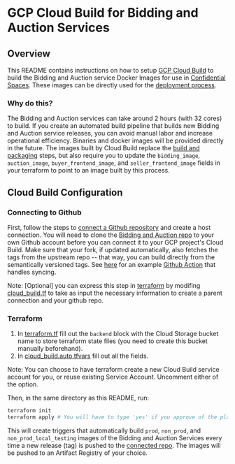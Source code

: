 # GCP Cloud Build for Bidding and Auction Services

## Overview

This README contains instructions on how to setup [GCP Cloud Build](https://cloud.google.com/build)
to build the Bidding and Auction service Docker Images for use in
[Confidential Spaces](https://cloud.google.com/docs/security/confidential-space). These images can
be directly used for the
[deployment process](https://github.com/privacysandbox/protected-auction-services-docs/blob/main/bidding_auction_services_gcp_guide.md#guide-package-deploy-and-run-a-service).

### Why do this?

The Bidding and Auction services can take around 2 hours (with 32 cores) to build. If you create an
automated build pipeline that builds new Bidding and Auction service releases, you can avoid manual
labor and increase operational efficiency. Binaries and docker images will be provided directly in
the future. The images built by Cloud Build replace the
[build and packaging](https://github.com/privacysandbox/fledge-docs/blob/main/bidding_auction_services_gcp_guide.md#step-1-packaging)
steps, but also require you to update the `bidding_image`, `auction_image`, `buyer_frontend_image`,
and `seller_frontend_image` fields in your terraform to point to an image built by this process.

## Cloud Build Configuration

### Connecting to Github

First, follow the steps to
[connect a Github repository](https://cloud.google.com/build/docs/automating-builds/github/connect-repo-github?generation=2nd-gen)
and create a host connection. You will need to clone the
[Bidding and Auction repo](https://github.com/privacysandbox/bidding-auction-servers) to your own
Github account before you can connect it to your GCP project's Cloud Build. Make sure that your
fork, if updated automatically, also fetches the tags from the upstream repo -- that way, you can
build directly from the semantically versioned tags. See [here](sync_bidding_auction_repo.yaml) for
an example
[Github Action](https://docs.github.com/en/actions/writing-workflows/quickstart#creating-your-first-workflow)
that handles syncing.

Note: [Optional] you can express this step in
[terraform](https://registry.terraform.io/providers/hashicorp/google/latest/docs/resources/cloudbuild_trigger#example-usage---cloudbuild-trigger-repo)
by modifing [cloud_build.tf](./cloud_build.tf) to take as input the necessary information to create
a parent connection and your github repo.

### Terraform

1. In [terraform.tf](./terraform.tf) fill out the `backend` block with the Cloud Storage bucket name
   to store terraform state files (you need to create this bucket manually beforehand).
2. In [cloud_build.auto.tfvars](./cloud_build.auto.tfvars) fill out all the fields.

Note: You can choose to have terraform create a new Cloud Build service account for you, or reuse
existing Service Account. Uncomment either of the option.

Then, in the same directory as this README, run:

```bash
terraform init
terraform apply # You will have to type 'yes' if you approve of the plan.
```

This will create triggers that automatically build `prod`, `non_prod`, and `non_prod_local_testing`
images of the Bidding and Auction Services every time a new release (tag) is pushed to the
[connected repo](#connecting-to-github). The images will be pushed to an Artifact Registry of your
choice.
